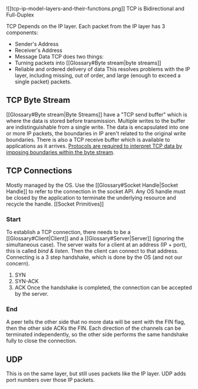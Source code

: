 ![[tcp-ip-model-layers-and-their-functions.png]]
TCP is Bidirectional and Full-Duplex

TCP Depends on the IP layer. Each packet from the IP layer has 3 components:
- Sender's Address
- Receiver's Address
- Message Data
TCP does two things:
- Turning packets into [[Glossary#Byte stream|byte streams]]
- Reliable and ordered delivery of data
This resolves problems with the IP layer, including missing, out of order, and large (enough to exceed a single packet) packets.

## TCP Byte Stream
[[Glossary#Byte stream|Byte Streams]] have a "TCP send buffer" which is where the data is stored before transmission. Multiple writes to the buffer are indistinguishable from a single write. The data is encapsulated into one or more IP packets, the boundaries in IP aren't related to the original write boundaries. There is also a TCP receive buffer which is available to applications as it arrives.
<u>Protocols are required to interpret TCP data by imposing boundaries within the byte stream</u>.

## TCP Connections
Mostly managed by the OS. Use the [[Glossary#Socket Handle|Socket Handle]] to refer to the connection in the socket API. Any OS handle must be closed by the application to terminate the underlying resource and recycle the handle. 
[[Socket Primitives]]
### Start
To establish a TCP connection, there needs to be a [[Glossary#Client|Client]] and a [[Glossary#Server|Server]] (ignoring the simultaneous case). The server waits for a client at an address (IP + port), this is called _bind & listen_. Then the client can connect to that address.
Connecting is a 3 step handshake, which is done by the OS (and not our concern).
1. SYN
2. SYN-ACK
3. ACK
Once the handshake is completed, the connection can be accepted by the server.

### End
A peer tells the other side that no more data will be sent with the FIN flag, then the other side ACKs the FIN. Each direction of the channels can be terminated independently, so the other side performs the same handshake fully to close the connection.
## UDP
This is on the same layer, but still uses packets like the IP layer. UDP adds port numbers over those IP packets.
